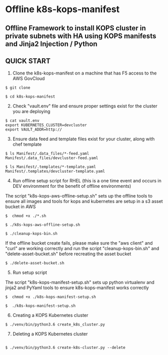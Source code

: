# Offline k8s-kops-manifest

## Offline Framework to install KOPS cluster in private subnets with HA using KOPS manifests and Jinja2 Injection / Python

## QUICK START

1. Clone the k8s-kops-manifest on a machine that has F5 access to the AWS GovCloud

```
$ git clone

$ cd k8s-kops-manifest

```
2. Check "vault.env" file and ensure proper settings exist for the cluster you are deploying
```
$ cat vault.env
export KUBERNETES_CLUSTER=devcluster
export VAULT_ADDR=http://
```
3. Ensure data feed and template files exist for your cluster, along with chef template
```
$ ls Manifest/.data_files/*-feed.yaml
Manifest/.data_files/devcluster-feed.yaml
```
```
$ ls Manifest/.templates/*-template.yaml
Manifest/.templates/devcluster-template.yaml
```
4.  Run offline setup script for RHEL (this is a one time event and occurs in DEV environment for the benefit of offline environments)

The script "k8s-kops-aws-offline-setup.sh" sets up the offline tools to ensure all images and tools for kops and kubernetes are setup in a s3 asset bucket in AWS

```
$  chmod +x ./*.sh

$ ./k8s-kops-aws-offline-setup.sh

$ ./cleanup-kops-bin.sh
```
If the offline bucket create fails, please make sure the "aws client" and "curl" are working correctly and run the script "cleanup-kops-bin.sh" and "delete-asset-bucket.sh" before recreating the asset bucket

```
$ ./delete-asset-bucket.sh

```

5.  Run setup script

The script "k8s-kops-manifest-setup.sh" sets up python virtualenv and jinja2 and PyYaml tools to ensure k8s-kops-manifest works correctly

```
$  chmod +x ./k8s-kops-manifest-setup.sh

$  ./k8s-kops-manifest-setup.sh
```
    
6. Creating a KOPS Kubernetes cluster
   
```
$ ./venv/bin/python3.6 create_k8s_cluster.py
```
    
7. Deleting a KOPS Kubernetes cluster

```

$ ./venv/bin/python3.6 create-k8s-cluster.py --delete

```

